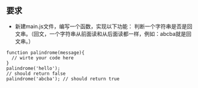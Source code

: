 ﻿## 要求 
    
- 新建main.js文件，编写一个函数，实现以下功能：
判断一个字符串是否是回文串。（回文，一个字符串从前面读和从后面读都一样，例如：abcba就是回文串。）


```
function palindrome(message){
  // wirte your code here
}
palindrome('hello'); 
// should return false
palindrome('abcba'); // should return true
```
